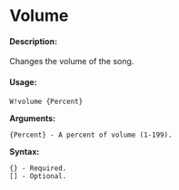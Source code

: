 # Volume

#### Description:

Changes the volume of the song.

#### Usage:

```text
W!volume {Percent}
```

**Arguments:**

```text
{Percent} - A percent of volume (1-199).
```

**Syntax:**

```text
{} - Required.
[] - Optional.
```

